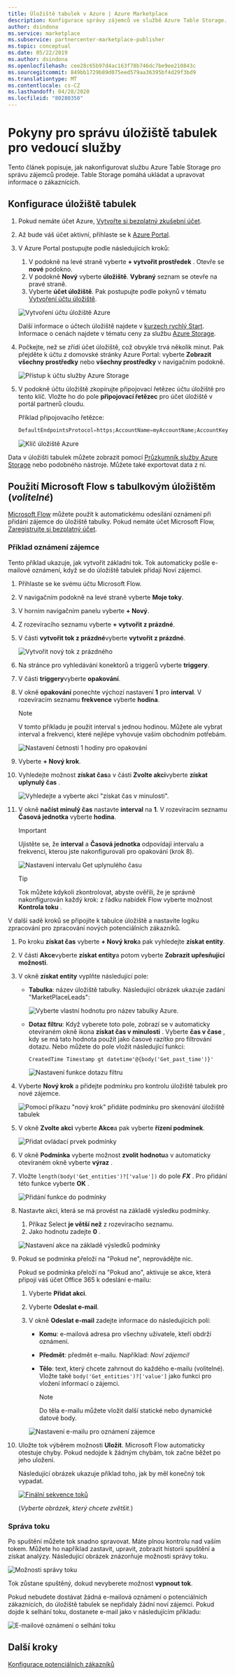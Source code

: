 ```yaml
---
title: Úložiště tabulek v Azure | Azure Marketplace
description: Konfigurace správy zájemců ve službě Azure Table Storage.
author: dsindona
ms.service: marketplace
ms.subservice: partnercenter-marketplace-publisher
ms.topic: conceptual
ms.date: 05/22/2019
ms.author: dsindona
ms.openlocfilehash: cee28c65b97d4ac163f78b746dc7be9ee210843c
ms.sourcegitcommit: 849bb1729b89d075eed579aa36395bf4d29f3bd9
ms.translationtype: MT
ms.contentlocale: cs-CZ
ms.lasthandoff: 04/28/2020
ms.locfileid: "80280350"
---
```

# <a name="lead-management-instructions-for-table-storage"></a>Pokyny pro správu úložiště tabulek pro vedoucí služby

Tento článek popisuje, jak nakonfigurovat službu Azure Table Storage pro správu zájemců prodeje. Table Storage pomáhá ukládat a upravovat informace o zákaznících.

## <a name="configure-table-storage"></a>Konfigurace úložiště tabulek

1. Pokud nemáte účet Azure, [Vytvořte si bezplatný zkušební účet](https://azure.microsoft.com/pricing/free-trial/).
1. Až bude váš účet aktivní, přihlaste se k [Azure Portal](https://portal.azure.com).
1. V Azure Portal postupujte podle následujících kroků:  
    1. V podokně na levé straně vyberte **+ vytvořit prostředek** . Otevře se **nové** podokno.
    1. V podokně **Nový** vyberte **úložiště**. **Vybraný** seznam se otevře na pravé straně.
    1. Vyberte **účet úložiště**. Pak postupujte podle pokynů v tématu [Vytvoření účtu úložiště](https://docs.microsoft.com/azure/storage/common/storage-quickstart-create-account?tabs=azure-portal).

    ![Vytvoření účtu úložiště Azure](./media/cloud-partner-portal-lead-management-instructions-azure-table/azurestoragecreate.png)

    Další informace o účtech úložiště najdete v [kurzech rychlý Start](https://docs.microsoft.com/azure/storage/). Informace o cenách najdete v tématu ceny za službu [Azure Storage](https://azure.microsoft.com/pricing/details/storage/).

1. Počkejte, než se zřídí účet úložiště, což obvykle trvá několik minut. Pak přejděte k účtu z domovské stránky Azure Portal: vyberte **Zobrazit všechny prostředky** nebo **všechny prostředky** v navigačním podokně.

    ![Přístup k účtu služby Azure Storage](./media/cloud-partner-portal-lead-management-instructions-azure-table/azure-storage-access.png)

1. V podokně účtu úložiště zkopírujte připojovací řetězec účtu úložiště pro tento klíč. Vložte ho do pole **připojovací řetězec** pro účet úložiště v portál partnerů cloudu.

    Příklad připojovacího řetězce:

    ```sql
    DefaultEndpointsProtocol=https;AccountName=myAccountName;AccountKey=myAccountKey;EndpointSuffix=core.windows.net
    ```

      ![Klíč úložiště Azure](./media/cloud-partner-portal-lead-management-instructions-azure-table/azurestoragekeys.png)

Data v úložišti tabulek můžete zobrazit pomocí [Průzkumník služby Azure Storage](https://azurestorageexplorer.codeplex.com/) nebo podobného nástroje. Můžete také exportovat data z ní.

## <a name="use-microsoft-flow-with-table-storage-optional"></a>Použití Microsoft Flow s tabulkovým úložištěm (*volitelné*)

[Microsoft Flow](https://docs.microsoft.com/flow/) můžete použít k automatickému odesílání oznámení při přidání zájemce do úložiště tabulky. Pokud nemáte účet Microsoft Flow, [Zaregistrujte si bezplatný účet](https://flow.microsoft.com/).

### <a name="lead-notification-example"></a>Příklad oznámení zájemce

Tento příklad ukazuje, jak vytvořit základní tok. Tok automaticky pošle e-mailové oznámení, když se do úložiště tabulek přidají Noví zájemci.

1. Přihlaste se ke svému účtu Microsoft Flow.
1. V navigačním podokně na levé straně vyberte **Moje toky**.
1. V horním navigačním panelu vyberte **+ Nový**.  
1. Z rozevíracího seznamu vyberte **+ vytvořit z prázdné**.
1. V části **vytvořit tok z prázdné**vyberte **vytvořit z prázdné**.

   ![Vytvořit nový tok z prázdného](./media/cloud-partner-portal-lead-management-instructions-azure-table/msflow-create-from-blank.png)

1. Na stránce pro vyhledávání konektorů a triggerů vyberte **triggery**.
1. V části **triggery**vyberte **opakování**.
1. V okně **opakování** ponechte výchozí nastavení **1** pro **interval**. V rozevíracím seznamu **frekvence** vyberte **hodina**.

   >[!NOTE] 
   >V tomto příkladu je použit interval s jednou hodinou. Můžete ale vybrat interval a frekvenci, které nejlépe vyhovuje vašim obchodním potřebám.

   ![Nastavení četnosti 1 hodiny pro opakování](./media/cloud-partner-portal-lead-management-instructions-azure-table/msflow-recurrence-dropdown.png)

1. Vyberte **+ Nový krok**.
1. Vyhledejte možnost **získat čas**a v části **Zvolte akci**vyberte **získat uplynulý čas** .

    ![Vyhledejte a vyberte akci "získat čas v minulosti".](./media/cloud-partner-portal-lead-management-instructions-azure-table/msflow-search-getpasttime.png)

1. V okně **načíst minulý čas** nastavte **interval** na **1**.  V rozevíracím seznamu **Časová jednotka** vyberte **hodina**.
    >[!IMPORTANT] 
    >Ujistěte se, že **interval** a **Časová jednotka** odpovídají intervalu a frekvenci, kterou jste nakonfigurovali pro opakování (krok 8).

    ![Nastavení intervalu Get uplynulého času](./media/cloud-partner-portal-lead-management-instructions-azure-table/msflow-getpast-time.png)

    >[!TIP] 
    >Tok můžete kdykoli zkontrolovat, abyste ověřili, že je správně nakonfigurován každý krok: z řádku nabídek Flow vyberte možnost **Kontrola toku** .

V další sadě kroků se připojíte k tabulce úložiště a nastavíte logiku zpracování pro zpracování nových potenciálních zákazníků.

1. Po kroku **získat čas** vyberte **+ Nový krok**a pak vyhledejte **získat entity**.
1. V části **Akce**vyberte **získat entity**a potom vyberte **Zobrazit upřesňující možnosti**.
1. V okně **získat entity** vyplňte následující pole:

   - **Tabulka**: název úložiště tabulky. Následující obrázek ukazuje zadání "MarketPlaceLeads":

     ![Vyberte vlastní hodnotu pro název tabulky Azure.](./media/cloud-partner-portal-lead-management-instructions-azure-table/msflow-getentities-table-name.png)

   - **Dotaz filtru**: Když vyberete toto pole, zobrazí se v automaticky otevíraném okně ikona **získat čas v minulosti** . Vyberte **čas v čase** , kdy se má tato hodnota použít jako časové razítko pro filtrování dotazu. Nebo můžete do pole vložit následující funkci:
   
      `CreatedTime Timestamp gt datetime'@{body('Get_past_time')}'` 

     ![Nastavení funkce dotazu filtru](./media/cloud-partner-portal-lead-management-instructions-azure-table/msflow-getentities-filterquery.png)

1. Vyberte **Nový krok** a přidejte podmínku pro kontrolu úložiště tabulek pro nové zájemce.

   ![Pomocí příkazu "nový krok" přidáte podmínku pro skenování úložiště tabulek](./media/cloud-partner-portal-lead-management-instructions-azure-table/msflow-add-filterquery-new-step.png)

1. V okně **Zvolte akci** vyberte **Akce**a pak vyberte **řízení podmínek**.

     ![Přidat ovládací prvek podmínky](./media/cloud-partner-portal-lead-management-instructions-azure-table/msflow-action-condition-control.png)

1. V okně **Podmínka** vyberte možnost **zvolit hodnotu**a v automaticky otevíraném okně vyberte **výraz** .
1. Vložte `length(body('Get_entities')?['value'])` do pole ***FX*** . Pro přidání této funkce vyberte **OK** . 



     ![Přidání funkce do podmínky](./media/cloud-partner-portal-lead-management-instructions-azure-table/msflow-condition-fx0.png)

1. Nastavte akci, která se má provést na základě výsledku podmínky.

    1. Příkaz Select **je větší než** z rozevíracího seznamu.
   1. Jako hodnotu zadejte **0** .

     ![Nastavení akce na základě výsledků podmínky](./media/cloud-partner-portal-lead-management-instructions-azure-table/msflow-condition-pick-action.png)

1. Pokud se podmínka přeloží na "Pokud ne", neprovádějte nic.

    Pokud se podmínka přeloží na "Pokud ano", aktivuje se akce, která připojí váš účet Office 365 k odeslání e-mailu:
   1. Vyberte **Přidat akci**.
   1. Vyberte **Odeslat e-mail**.
   1. V okně **Odeslat e-mail** zadejte informace do následujících polí:

      - **Komu**: e-mailová adresa pro všechny uživatele, kteří obdrží oznámení.
      - **Předmět**: předmět e-mailu. Například: *Noví zájemci!*
      - **Tělo**: text, který chcete zahrnout do každého e-mailu (volitelné). Vložte také `body('Get_entities')?['value']` jako funkci pro vložení informací o zájemci.

        >[!NOTE] 
        >Do těla e-mailu můžete vložit další statické nebo dynamické datové body.

      ![Nastavení e-mailu pro oznámení zájemce](./media/cloud-partner-portal-lead-management-instructions-azure-table/msflow-emailbody-fx.png)

1. Uložte tok výběrem možnosti **Uložit**. Microsoft Flow automaticky otestuje chyby. Pokud nedojde k žádným chybám, tok začne běžet po jeho uložení.

    Následující obrázek ukazuje příklad toho, jak by měl konečný tok vypadat.

    [![Finální sekvence toků](./media/cloud-partner-portal-lead-management-instructions-azure-table/msflow-end-to-end-thmb.png)](./media/cloud-partner-portal-lead-management-instructions-azure-table/msflow-end-to-end.png)

    (*Vyberte obrázek, který chcete zvětšit.*)

### <a name="manage-your-flow"></a>Správa toku

Po spuštění můžete tok snadno spravovat. Máte plnou kontrolu nad vaším tokem. Můžete ho například zastavit, upravit, zobrazit historii spuštění a získat analýzy. Následující obrázek znázorňuje možnosti správy toku.

 ![Možnosti správy toku](./media/cloud-partner-portal-lead-management-instructions-azure-table/msflow-manage-completed.png)

Tok zůstane spuštěný, dokud nevyberete možnost **vypnout tok**.

Pokud nebudete dostávat žádná e-mailová oznámení o potenciálních zákaznících, do úložiště tabulek se nepřidaly žádní noví zájemci.
Pokud dojde k selhání toku, dostanete e-mail jako v následujícím příkladu:

 ![E-mailové oznámení o selhání toku](./media/cloud-partner-portal-lead-management-instructions-azure-table/msflow-failure-note.png)

## <a name="next-steps"></a>Další kroky

[Konfigurace potenciálních zákazníků](https://docs.microsoft.com/azure/marketplace/cloud-partner-portal-orig/cloud-partner-portal-get-customer-leads)
